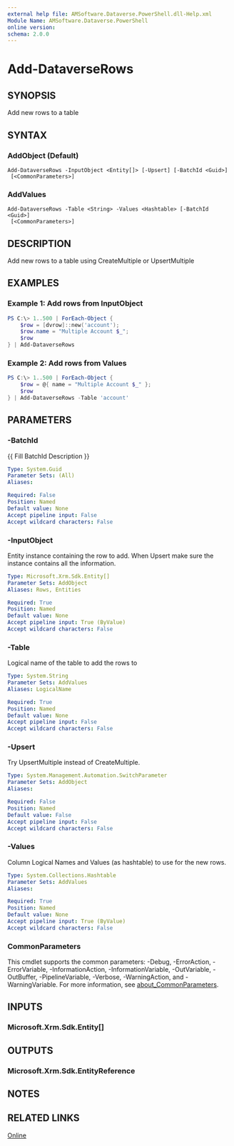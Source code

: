 ```yaml
---
external help file: AMSoftware.Dataverse.PowerShell.dll-Help.xml
Module Name: AMSoftware.Dataverse.PowerShell
online version:
schema: 2.0.0
---
```


# Add-DataverseRows

## SYNOPSIS
Add new rows to a table

## SYNTAX

### AddObject (Default)
```
Add-DataverseRows -InputObject <Entity[]> [-Upsert] [-BatchId <Guid>] 
 [<CommonParameters>]
```

### AddValues
```
Add-DataverseRows -Table <String> -Values <Hashtable> [-BatchId <Guid>] 
 [<CommonParameters>]
```

## DESCRIPTION
Add new rows to a table using CreateMultiple or UpsertMultiple

## EXAMPLES

### Example 1: Add rows from InputObject

```powershell
PS C:\> 1..500 | ForEach-Object { 
    $row = [dvrow]::new('account'); 
    $row.name = "Multiple Account $_"; 
    $row 
} | Add-DataverseRows
```

### Example 2: Add rows from Values

```powershell
PS C:\> 1..500 | ForEach-Object { 
    $row = @{ name = "Multiple Account $_" }; 
    $row 
} | Add-DataverseRows -Table 'account'
```

## PARAMETERS

### -BatchId
{{ Fill BatchId Description }}

```yaml
Type: System.Guid
Parameter Sets: (All)
Aliases:

Required: False
Position: Named
Default value: None
Accept pipeline input: False
Accept wildcard characters: False
```

### -InputObject
Entity instance containing the row to add. When Upsert make sure the instance contains all the information.

```yaml
Type: Microsoft.Xrm.Sdk.Entity[]
Parameter Sets: AddObject
Aliases: Rows, Entities

Required: True
Position: Named
Default value: None
Accept pipeline input: True (ByValue)
Accept wildcard characters: False
```

### -Table
Logical name of the table to add the rows to

```yaml
Type: System.String
Parameter Sets: AddValues
Aliases: LogicalName

Required: True
Position: Named
Default value: None
Accept pipeline input: False
Accept wildcard characters: False
```

### -Upsert
Try UpsertMultiple instead of CreateMultiple.

```yaml
Type: System.Management.Automation.SwitchParameter
Parameter Sets: AddObject
Aliases:

Required: False
Position: Named
Default value: False
Accept pipeline input: False
Accept wildcard characters: False
```

### -Values
Column Logical Names and Values (as hashtable) to use for the new rows.

```yaml
Type: System.Collections.Hashtable
Parameter Sets: AddValues
Aliases:

Required: True
Position: Named
Default value: None
Accept pipeline input: True (ByValue)
Accept wildcard characters: False
```

### CommonParameters
This cmdlet supports the common parameters: -Debug, -ErrorAction, -ErrorVariable, -InformationAction, -InformationVariable, -OutVariable, -OutBuffer, -PipelineVariable, -Verbose, -WarningAction, and -WarningVariable. For more information, see [about_CommonParameters](http://go.microsoft.com/fwlink/?LinkID=113216).

## INPUTS

### Microsoft.Xrm.Sdk.Entity[]
## OUTPUTS

### Microsoft.Xrm.Sdk.EntityReference
## NOTES

## RELATED LINKS

[Online](https://github.com/AMSoftwareNL/DataversePowershell/blob/main/docs/Add-DataverseRows.md)


